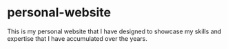 # personal-website
This is my personal website that I have designed to showcase my skills and expertise that I have accumulated over the years.
